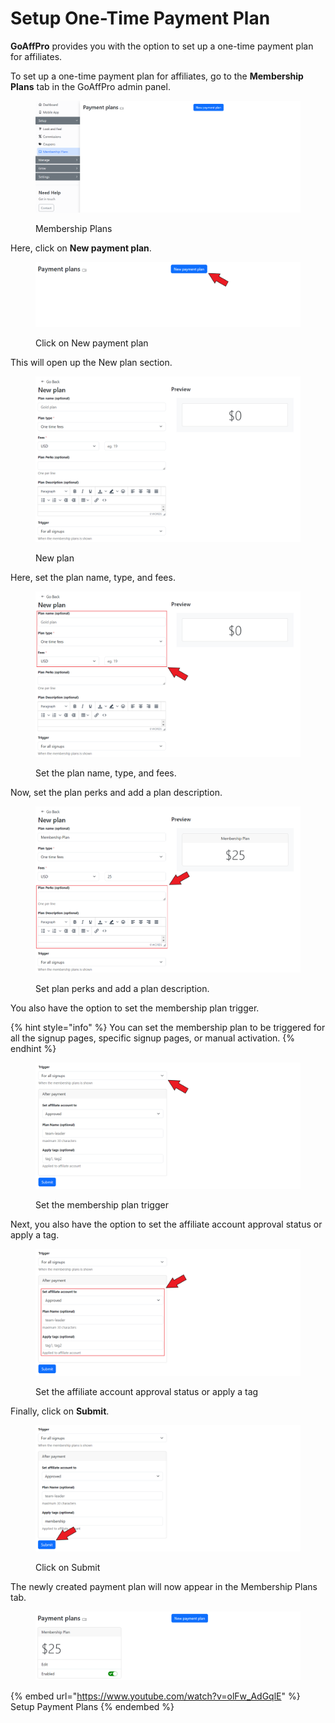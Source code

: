 # Setup One-Time Payment Plan

**GoAffPro** provides you with the option to set up a one-time payment plan for affiliates.&#x20;

To set up a one-time payment plan for affiliates, go to the **Membership Plans** tab in the GoAffPro admin panel.

<figure><img src="../../../.gitbook/assets/image (116).png" alt=""><figcaption><p>Membership Plans</p></figcaption></figure>

Here, click on **New payment plan**.&#x20;

<figure><img src="../../../.gitbook/assets/Screenshot 2024-04-15 142923 (2).png" alt=""><figcaption><p>Click on New payment plan</p></figcaption></figure>

This will open up the New plan section.

<figure><img src="../../../.gitbook/assets/image (3499).png" alt=""><figcaption><p>New plan</p></figcaption></figure>

Here, set the plan name, type, and fees.&#x20;

<figure><img src="../../../.gitbook/assets/Screenshot 2024-04-15 140714.png" alt=""><figcaption><p>Set the plan name, type, and fees.</p></figcaption></figure>

Now, set the plan perks and add a plan description.

<figure><img src="../../../.gitbook/assets/Screenshot 2024-04-15 142220.png" alt=""><figcaption><p>Set plan perks and add a plan description.</p></figcaption></figure>

You also have the option to set the membership plan trigger.&#x20;

{% hint style="info" %}
You can set the membership plan to be triggered for all the signup pages, specific signup pages, or manual activation.
{% endhint %}

<figure><img src="../../../.gitbook/assets/Screenshot 2024-04-15 142547.png" alt=""><figcaption><p>Set the membership plan trigger</p></figcaption></figure>

Next, you also have the option to set the affiliate account approval status or apply a tag.&#x20;

<figure><img src="../../../.gitbook/assets/Screenshot 2024-04-15 1425447.png" alt=""><figcaption><p>Set the affiliate account approval status or apply a tag</p></figcaption></figure>

Finally, click on **Submit**.

<figure><img src="../../../.gitbook/assets/Screenshot 2024-04-15 1433643.png" alt=""><figcaption><p>Click on Submit</p></figcaption></figure>

The newly created payment plan will now appear in the Membership Plans tab.

<figure><img src="../../../.gitbook/assets/Screenshot 2024-04-15 142606.png" alt=""><figcaption></figcaption></figure>

{% embed url="https://www.youtube.com/watch?v=olFw_AdGqlE" %}
Setup Payment Plans
{% endembed %}
